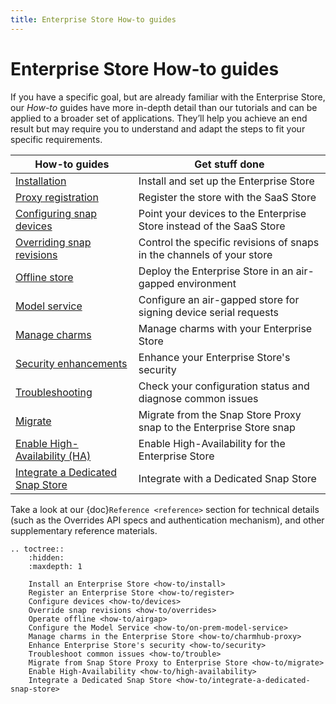 ```yaml
---
title: Enterprise Store How-to guides
---
```


# Enterprise Store How-to guides

If you have a specific goal, but are already familiar with the Enterprise Store,
our *How-to* guides have more in-depth detail than our tutorials and can be applied to
a broader set of applications. They’ll help you achieve an end result but may require
you to understand and adapt the steps to fit your specific requirements.



| **How-to guides**                                                             | Get stuff done                                                              |
|-------------------------------------------------------------------------------|-----------------------------------------------------------------------------|
| [Installation](how-to/install.md)                                             | Install and set up the Enterprise Store                                     |
| [Proxy registration](how-to/register.md)                                      | Register the store with the SaaS Store                                      |
| [Configuring snap devices](how-to/devices.md)                                 | Point your devices to the Enterprise Store instead of the SaaS Store        |
| [Overriding snap revisions](how-to/overrides.md)                              | Control the specific revisions of snaps in the channels of your store       |
| [Offline store](how-to/airgap.md)                                             | Deploy the Enterprise Store in an air-gapped environment                    |
| [Model service](how-to/on-prem-model-service.md)                              | Configure an air-gapped store for signing device serial requests            |
| [Manage charms](how-to/charmhub-proxy.md)                                     | Manage charms with your Enterprise Store                                    |
| [Security enhancements](how-to/security.md)                                   | Enhance your Enterprise Store's security                                    |
| [Troubleshooting](how-to/trouble.md)                                          | Check your configuration status and diagnose common issues                  |
| [Migrate](how-to/migrate.md)                                                  | Migrate from the Snap Store Proxy snap to the Enterprise Store snap         |
| [Enable High-Availability (HA)](how-to/high-availability.md)                  | Enable High-Availability for the Enterprise Store                           |
| [Integrate a Dedicated Snap Store](how-to/integrate-a-dedicated-snap-store.md)| Integrate with a Dedicated Snap Store                                       |

Take a look at our {doc}`Reference <reference>` section for technical details (such as the Overrides API
specs and authentication mechanism), and other supplementary reference materials.

```{eval-rst}
.. toctree::
    :hidden:
    :maxdepth: 1

    Install an Enterprise Store <how-to/install>
    Register an Enterprise Store <how-to/register>
    Configure devices <how-to/devices> 
    Override snap revisions <how-to/overrides>
    Operate offline <how-to/airgap>
    Configure the Model Service <how-to/on-prem-model-service>
    Manage charms in the Enterprise Store <how-to/charmhub-proxy>
    Enhance Enterprise Store's security <how-to/security>
    Troubleshoot common issues <how-to/trouble>
    Migrate from Snap Store Proxy to Enterprise Store <how-to/migrate>
    Enable High-Availability <how-to/high-availability>
    Integrate a Dedicated Snap Store <how-to/integrate-a-dedicated-snap-store>
```

